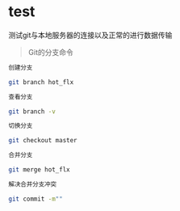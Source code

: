 # test
测试git与本地服务器的连接以及正常的进行数据传输

> Git的分支命令

```bash
创建分支

git branch hot_flx

查看分支

git branch -v

切换分支

git checkout master

合并分支

git merge hot_flx

解决合并分支冲突

git commit -m""


```


